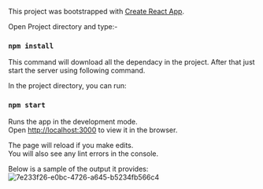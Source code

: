 This project was bootstrapped with [Create React App](https://github.com/facebook/create-react-app).

Open Project directory and type:-
### `npm install`


This command will download all the dependacy in the project. After that just start the server using following command.

In the project directory, you can run:

### `npm start`

Runs the app in the development mode.<br>
Open [http://localhost:3000](http://localhost:3000) to view it in the browser.

The page will reload if you make edits.<br>
You will also see any lint errors in the console.

Below is a sample of the output it provides:
![7e233f26-e0bc-4726-a645-b5234fb566c4](https://user-images.githubusercontent.com/65902742/147931546-452cb41f-195f-4819-9ec6-a357986ffeca.gif)
